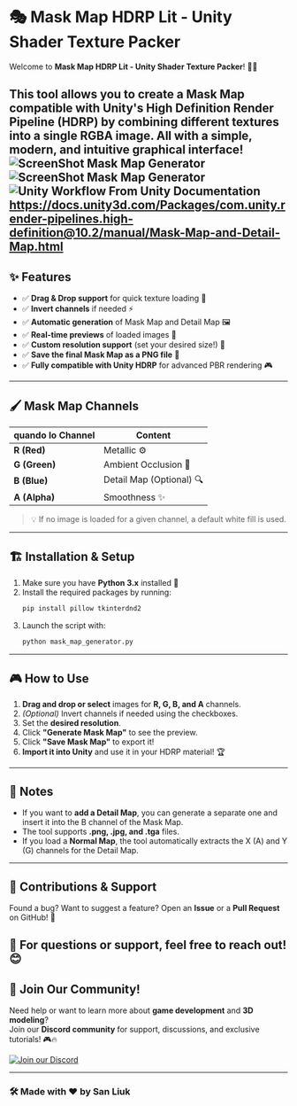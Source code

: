# 🎭 Mask Map HDRP Lit - Unity Shader Texture Packer

Welcome to **Mask Map HDRP Lit - Unity Shader Texture Packer**! 🎨🚀

This tool allows you to create a **Mask Map** compatible with **Unity's High Definition Render Pipeline (HDRP)** by combining different textures into a single RGBA image. All with a simple, modern, and intuitive graphical interface!
![ScreenShot Mask Map Generator](https://raw.githubusercontent.com/sanliuk/images/main/MaskMap1.png)
![ScreenShot Mask Map Generator](https://raw.githubusercontent.com/sanliuk/images/main/MaskMap2.png)
![Unity Workflow](https://raw.githubusercontent.com/sanliuk/images/main/MaskMap3.png)
From Unity Documentation https://docs.unity3d.com/Packages/com.unity.render-pipelines.high-definition@10.2/manual/Mask-Map-and-Detail-Map.html
---

## ✨ Features

- ✅ **Drag & Drop support** for quick texture loading 🎯
- ✅ **Invert channels** if needed ⚡
- ✅ **Automatic generation** of Mask Map and Detail Map 🖼️
- ✅ **Real-time previews** of loaded images 👀
- ✅ **Custom resolution support** (set your desired size!) 📏
- ✅ **Save the final Mask Map as a PNG file** 💾
- ✅ **Fully compatible with Unity HDRP** for advanced PBR rendering 🎮

---

## 🖌️ Mask Map Channels

| **quando lo Channel** | **Content**              |
| --------------------- | ------------------------ |
| **R (Red)**           | Metallic ⚙️              |
| **G (Green)**         | Ambient Occlusion 🌿     |
| **B (Blue)**          | Detail Map (Optional) 🔍 |
| **A (Alpha)**         | Smoothness ✨             |

> 💡 If no image is loaded for a given channel, a default white fill is used.

---

## 🏗️ Installation & Setup

1. Make sure you have **Python 3.x** installed 🐍
2. Install the required packages by running:
   ```sh
   pip install pillow tkinterdnd2
   ```
3. Launch the script with:
   ```sh
   python mask_map_generator.py
   ```

---

## 🎮 How to Use

1. **Drag and drop or select** images for **R, G, B, and A** channels.
2. *(Optional)* Invert channels if needed using the checkboxes.
3. Set the **desired resolution**.
4. Click **"Generate Mask Map"** to see the preview.
5. Click **"Save Mask Map"** to export it!
6. **Import it into Unity** and use it in your HDRP material! 🏆

---

## 📌 Notes

- If you want to **add a Detail Map**, you can generate a separate one and insert it into the B channel of the Mask Map.
- The tool supports **.png, .jpg, and .tga** files.
- If you load a **Normal Map**, the tool automatically extracts the X (A) and Y (G) channels for the Detail Map.

---

## 🚀 Contributions & Support

Found a bug? Want to suggest a feature? Open an **Issue** or a **Pull Request** on GitHub! 🎉

💬 For questions or support, feel free to reach out! 😊
---

## 💬 Join Our Community!

Need help or want to learn more about **game development** and **3D modeling**?  
Join our **Discord community** for support, discussions, and exclusive tutorials! 🎮🔥  

[![Join our Discord](https://img.shields.io/badge/Join%20us%20on-Discord-5865F2?logo=discord&logoColor=white)](https://discord.com/invite/8GBkm252cS)



---

### 🛠️ Made with ❤️ by San Liuk

